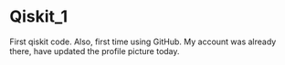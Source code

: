 # Qiskit_1
First qiskit code.
Also, first time using GitHub.
My account was already there, have updated the profile picture today.
